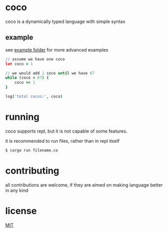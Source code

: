 # coco

coco is a dynamically typed language with simple syntax

## example

see [example folder](./example) for more advanced examples

```coco
// assume we have one coco
let coco = 1

// we would add 1 coco until we have 67
while (coco < 67) {
    coco += 1
}

log('total cocos:', coco)
```

# running

coco supports repl, but it is not capable of some features.

it is recommended to run files, rather than in repl itself

```bash
$ cargo run filename.co
```

# contributing

all contributions are welcome, if they are aimed on making language better in any kind

# license

[MIT](./LICENSE)
